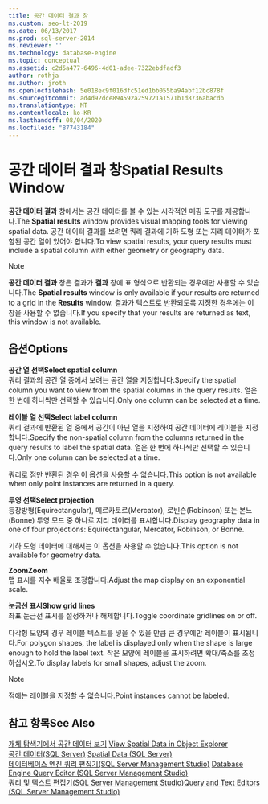 ```yaml
---
title: 공간 데이터 결과 창
ms.custom: seo-lt-2019
ms.date: 06/13/2017
ms.prod: sql-server-2014
ms.reviewer: ''
ms.technology: database-engine
ms.topic: conceptual
ms.assetid: c2d5a477-6496-4d01-adee-7322ebdfadf3
author: rothja
ms.author: jroth
ms.openlocfilehash: 5e018ec9f016dfc51ed1bb055ba94abf12bc878f
ms.sourcegitcommit: ad4d92dce894592a259721a1571b1d8736abacdb
ms.translationtype: MT
ms.contentlocale: ko-KR
ms.lasthandoff: 08/04/2020
ms.locfileid: "87743184"
---
```

# <a name="spatial-results-window"></a><span data-ttu-id="56ca2-102">공간 데이터 결과 창</span><span class="sxs-lookup"><span data-stu-id="56ca2-102">Spatial Results Window</span></span>
  <span data-ttu-id="56ca2-103">**공간 데이터 결과** 창에서는 공간 데이터를 볼 수 있는 시각적인 매핑 도구를 제공합니다.</span><span class="sxs-lookup"><span data-stu-id="56ca2-103">The **Spatial results** window provides visual mapping tools for viewing spatial data.</span></span> <span data-ttu-id="56ca2-104">공간 데이터 결과를 보려면 쿼리 결과에 기하 도형 또는 지리 데이터가 포함된 공간 열이 있어야 합니다.</span><span class="sxs-lookup"><span data-stu-id="56ca2-104">To view spatial results, your query results must include a spatial column with either geometry or geography data.</span></span>  
  
> [!NOTE]  
>  <span data-ttu-id="56ca2-105">**공간 데이터 결과** 창은 결과가 **결과** 창에 표 형식으로 반환되는 경우에만 사용할 수 있습니다.</span><span class="sxs-lookup"><span data-stu-id="56ca2-105">The **Spatial results** window is only available if your results are returned to a grid in the **Results** window.</span></span> <span data-ttu-id="56ca2-106">결과가 텍스트로 반환되도록 지정한 경우에는 이 창을 사용할 수 없습니다.</span><span class="sxs-lookup"><span data-stu-id="56ca2-106">If you specify that your results are returned as text, this window is not available.</span></span>  
  
## <a name="options"></a><span data-ttu-id="56ca2-107">옵션</span><span class="sxs-lookup"><span data-stu-id="56ca2-107">Options</span></span>  
 <span data-ttu-id="56ca2-108">**공간 열 선택**</span><span class="sxs-lookup"><span data-stu-id="56ca2-108">**Select spatial column**</span></span>  
 <span data-ttu-id="56ca2-109">쿼리 결과의 공간 열 중에서 보려는 공간 열을 지정합니다.</span><span class="sxs-lookup"><span data-stu-id="56ca2-109">Specify the spatial column you want to view from the spatial columns in the query results.</span></span> <span data-ttu-id="56ca2-110">열은 한 번에 하나씩만 선택할 수 있습니다.</span><span class="sxs-lookup"><span data-stu-id="56ca2-110">Only one column can be selected at a time.</span></span>  
  
 <span data-ttu-id="56ca2-111">**레이블 열 선택**</span><span class="sxs-lookup"><span data-stu-id="56ca2-111">**Select label column**</span></span>  
 <span data-ttu-id="56ca2-112">쿼리 결과에 반환된 열 중에서 공간이 아닌 열을 지정하여 공간 데이터에 레이블을 지정합니다.</span><span class="sxs-lookup"><span data-stu-id="56ca2-112">Specify the non-spatial column from the columns returned in the query results to label the spatial data.</span></span> <span data-ttu-id="56ca2-113">열은 한 번에 하나씩만 선택할 수 있습니다.</span><span class="sxs-lookup"><span data-stu-id="56ca2-113">Only one column can be selected at a time.</span></span>  
  
 <span data-ttu-id="56ca2-114">쿼리로 점만 반환된 경우 이 옵션을 사용할 수 없습니다.</span><span class="sxs-lookup"><span data-stu-id="56ca2-114">This option is not available when only point instances are returned in a query.</span></span>  
  
 <span data-ttu-id="56ca2-115">**투영 선택**</span><span class="sxs-lookup"><span data-stu-id="56ca2-115">**Select projection**</span></span>  
 <span data-ttu-id="56ca2-116">등장방형(Equirectangular), 메르카토르(Mercator), 로빈슨(Robinson) 또는 본느(Bonne) 투영 모드 중 하나로 지리 데이터를 표시합니다.</span><span class="sxs-lookup"><span data-stu-id="56ca2-116">Display geography data in one of four projections: Equirectangular, Mercator, Robinson, or Bonne.</span></span>  
  
 <span data-ttu-id="56ca2-117">기하 도형 데이터에 대해서는 이 옵션을 사용할 수 없습니다.</span><span class="sxs-lookup"><span data-stu-id="56ca2-117">This option is not available for geometry data.</span></span>  
  
 <span data-ttu-id="56ca2-118">**Zoom**</span><span class="sxs-lookup"><span data-stu-id="56ca2-118">**Zoom**</span></span>  
 <span data-ttu-id="56ca2-119">맵 표시를 지수 배율로 조정합니다.</span><span class="sxs-lookup"><span data-stu-id="56ca2-119">Adjust the map display on an exponential scale.</span></span>  
  
 <span data-ttu-id="56ca2-120">**눈금선 표시**</span><span class="sxs-lookup"><span data-stu-id="56ca2-120">**Show grid lines**</span></span>  
 <span data-ttu-id="56ca2-121">좌표 눈금선 표시를 설정하거나 해제합니다.</span><span class="sxs-lookup"><span data-stu-id="56ca2-121">Toggle coordinate gridlines on or off.</span></span>  
  
 <span data-ttu-id="56ca2-122">다각형 모양의 경우 레이블 텍스트를 넣을 수 있을 만큼 큰 경우에만 레이블이 표시됩니다.</span><span class="sxs-lookup"><span data-stu-id="56ca2-122">For polygon shapes, the label is displayed only when the shape is large enough to hold the label text.</span></span> <span data-ttu-id="56ca2-123">작은 모양에 레이블을 표시하려면 확대/축소를 조정하십시오.</span><span class="sxs-lookup"><span data-stu-id="56ca2-123">To display labels for small shapes, adjust the zoom.</span></span>  
  
> [!NOTE]  
>  <span data-ttu-id="56ca2-124">점에는 레이블을 지정할 수 없습니다.</span><span class="sxs-lookup"><span data-stu-id="56ca2-124">Point instances cannot be labeled.</span></span>  
  
## <a name="see-also"></a><span data-ttu-id="56ca2-125">참고 항목</span><span class="sxs-lookup"><span data-stu-id="56ca2-125">See Also</span></span>  
 <span data-ttu-id="56ca2-126">[개체 탐색기에서 공간 데이터 보기](view-spatial-data-in-object-explorer.md) </span><span class="sxs-lookup"><span data-stu-id="56ca2-126">[View Spatial Data in Object Explorer](view-spatial-data-in-object-explorer.md) </span></span>  
 <span data-ttu-id="56ca2-127">[공간 데이터&#40;SQL Server&#41;](../spatial/spatial-data-sql-server.md) </span><span class="sxs-lookup"><span data-stu-id="56ca2-127">[Spatial Data &#40;SQL Server&#41;](../spatial/spatial-data-sql-server.md) </span></span>  
 <span data-ttu-id="56ca2-128">[데이터베이스 엔진 쿼리 편집기&#40;SQL Server Management Studio&#41;](database-engine-query-editor-sql-server-management-studio.md) </span><span class="sxs-lookup"><span data-stu-id="56ca2-128">[Database Engine Query Editor &#40;SQL Server Management Studio&#41;](database-engine-query-editor-sql-server-management-studio.md) </span></span>  
 [<span data-ttu-id="56ca2-129">쿼리 및 텍스트 편집기&#40;SQL Server Management Studio&#41;</span><span class="sxs-lookup"><span data-stu-id="56ca2-129">Query and Text Editors &#40;SQL Server Management Studio&#41;</span></span>](query-and-text-editors-sql-server-management-studio.md)  
  
  
